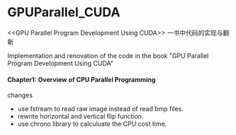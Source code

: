 # GPUParallel_CUDA

\<<GPU Parallel Program Development Using CUDA\>> 一书中代码的实现与翻新 

Implementation and renovation of the code in the book "GPU Parallel Program Development Using CUDA"

#### Chapter1: Overview of CPU Parallel Programming

changes
- use fstream to read raw image instead of read bmp files.
- rewrite horizontal and vertical flip function.
- use chrono library to calculuate the CPU cost time.
